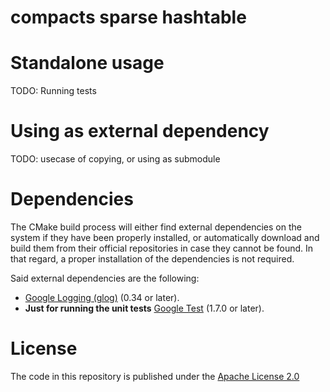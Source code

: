 compacts sparse hashtable
========

# Standalone usage

TODO: Running tests

# Using as external dependency

TODO: usecase of copying, or using as submodule

# Dependencies

The CMake build process will either find external dependencies on the
system if they have been properly installed, or automatically download and build
them from their official repositories in case they cannot be found. In that
regard, a proper installation of the dependencies is not required.

Said external dependencies are the following:

* [Google Logging (glog)](https://github.com/google/glog) (0.34 or later).
* __Just for running the unit tests__ [Google Test](https://github.com/google/googletest) (1.7.0 or later).

# License

The code in this repository is published under the
[Apache License 2.0](https://www.apache.org/licenses/LICENSE-2.0)
